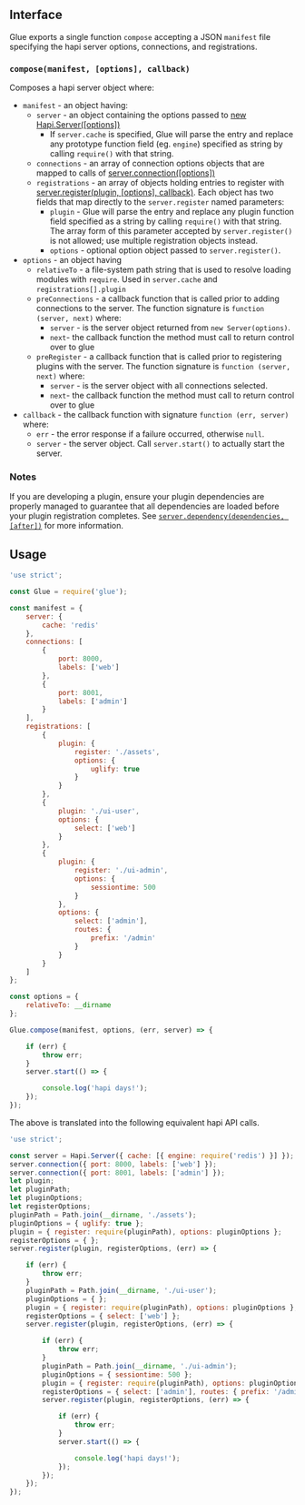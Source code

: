 
## Interface

Glue exports a single function `compose` accepting a JSON `manifest` file specifying the hapi server options, connections, and registrations.

### `compose(manifest, [options], callback)`

Composes a hapi server object where:
+ `manifest` - an object having:
  * `server` - an object containing the options passed to [new Hapi.Server([options])](http://hapijs.com/api#new-serveroptions)
    + If `server.cache` is specified, Glue will parse the entry and replace any prototype function field (eg. `engine`) specified as string by calling `require()` with that string.
  * `connections` - an array of connection options objects that are mapped to calls of [server.connection([options])](http://hapijs.com/api#serverconnectionoptions)
  * `registrations` - an array of objects holding entries to register with [server.register(plugin, [options], callback)](http://hapijs.com/api#serverregisterplugins-options-callback).  Each object has two fields that map directly to the `server.register` named parameters:
    + `plugin` - Glue will parse the entry and replace any plugin function field specified as a string by calling `require()` with that string. The array form of this parameter accepted by `server.register()` is not allowed; use multiple registration objects instead.
    + `options` - optional option object passed to `server.register()`.
+ `options` - an object having
  * `relativeTo` - a file-system path string that is used to resolve loading modules with `require`.  Used in `server.cache` and `registrations[].plugin`
  * `preConnections` - a callback function that is called prior to adding connections to the server. The function signature is `function (server, next)` where:
    + `server` - is the server object returned from `new Server(options)`.
    + `next`- the callback function the method must call to return control over to glue
  * `preRegister` - a callback function that is called prior to registering plugins with the server. The function signature is `function (server, next)` where:
    + `server` - is the server object with all connections selected.
    + `next`- the callback function the method must call to return control over to glue
+ `callback` - the callback function with signature `function (err, server)` where:
  * `err` - the error response if a failure occurred, otherwise `null`.
  * `server` - the server object. Call `server.start()` to actually start the server.

### Notes

If you are developing a plugin, ensure your plugin dependencies are properly managed to guarantee that all dependencies are loaded before your plugin registration completes.  See [`server.dependency(dependencies, [after])`](http://hapijs.com/api#serverdependencydependencies-after) for more information.

## Usage

```javascript
'use strict';

const Glue = require('glue');

const manifest = {
    server: {
        cache: 'redis'
    },
    connections: [
        {
            port: 8000,
            labels: ['web']
        },
        {
            port: 8001,
            labels: ['admin']
        }
    ],
    registrations: [
        {
            plugin: {
                register: './assets',
                options: {
                    uglify: true
                }
            }
        },
        {
            plugin: './ui-user',
            options: {
                select: ['web']
            }
        },
        {
            plugin: {
                register: './ui-admin',
                options: {
                    sessiontime: 500
                }
            },
            options: {
                select: ['admin'],
                routes: {
                    prefix: '/admin'
                }
            }
        }
    ]
};

const options = {
    relativeTo: __dirname
};

Glue.compose(manifest, options, (err, server) => {

    if (err) {
        throw err;
    }
    server.start(() => {

        console.log('hapi days!');
    });
});
```

The above is translated into the following equivalent hapi API calls.

```javascript
'use strict';

const server = Hapi.Server({ cache: [{ engine: require('redis') }] });
server.connection({ port: 8000, labels: ['web'] });
server.connection({ port: 8001, labels: ['admin'] });
let plugin;
let pluginPath;
let pluginOptions;
let registerOptions;
pluginPath = Path.join(__dirname, './assets');
pluginOptions = { uglify: true };
plugin = { register: require(pluginPath), options: pluginOptions };
registerOptions = { };
server.register(plugin, registerOptions, (err) => {

    if (err) {
        throw err;
    }
    pluginPath = Path.join(__dirname, './ui-user');
    pluginOptions = { };
    plugin = { register: require(pluginPath), options: pluginOptions };
    registerOptions = { select: ['web'] };
    server.register(plugin, registerOptions, (err) => {

        if (err) {
            throw err;
        }
        pluginPath = Path.join(__dirname, './ui-admin');
        pluginOptions = { sessiontime: 500 };
        plugin = { register: require(pluginPath), options: pluginOptions };
        registerOptions = { select: ['admin'], routes: { prefix: '/admin' } };
        server.register(plugin, registerOptions, (err) => {

            if (err) {
                throw err;
            }
            server.start(() => {

                console.log('hapi days!');
            });
        });
    });
});
```
